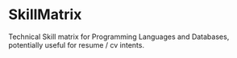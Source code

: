 # SkillMatrix
Technical Skill matrix for Programming Languages and Databases, potentially useful for resume / cv intents.
